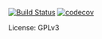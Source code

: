 [![Build Status](https://travis-ci.org/wtanaka/streaming.svg?branch=master)](https://travis-ci.org/wtanaka/streaming)
[![codecov](https://codecov.io/gh/wtanaka/streaming/branch/master/graph/badge.svg)](https://codecov.io/gh/wtanaka/streaming)

License:
GPLv3

